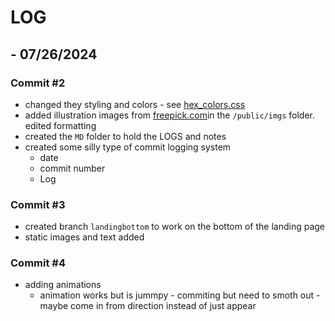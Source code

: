 # LOG

## - 07/26/2024

### Commit #2

- changed they styling and colors - see [hex_colors.css](../hex_colors.css)
- added illustration images from [freepick.com](freepik.com)in the `/public/imgs` folder.
  edited formatting
- created the `MD` folder to hold the LOGS and notes
- created some silly type of commit logging system
  - date
  - commit number
  - Log

### Commit #3

- created branch `landingbottom` to work on the bottom of the landing page
- static images and text added

### Commit #4

- adding animations
  - animation works but is jummpy - commiting but need to smoth out - maybe come in from direction instead of just appear
